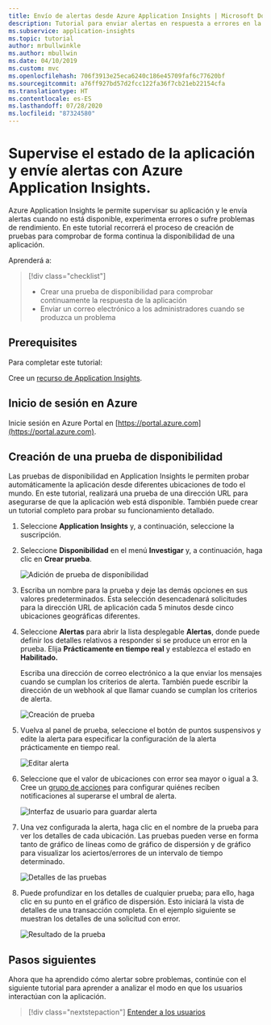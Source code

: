 ```yaml
---
title: Envío de alertas desde Azure Application Insights | Microsoft Docs
description: Tutorial para enviar alertas en respuesta a errores en la aplicación con Azure Application Insights.
ms.subservice: application-insights
ms.topic: tutorial
author: mrbullwinkle
ms.author: mbullwin
ms.date: 04/10/2019
ms.custom: mvc
ms.openlocfilehash: 706f3913e25eca6240c186e45709faf6c77620bf
ms.sourcegitcommit: a76ff927bd57d2fcc122fa36f7cb21eb22154cfa
ms.translationtype: HT
ms.contentlocale: es-ES
ms.lasthandoff: 07/28/2020
ms.locfileid: "87324580"
---
```

# <a name="monitor-and-alert-on-application-health-with-azure-application-insights"></a>Supervise el estado de la aplicación y envíe alertas con Azure Application Insights.

Azure Application Insights le permite supervisar su aplicación y le envía alertas cuando no está disponible, experimenta errores o sufre problemas de rendimiento.  En este tutorial recorrerá el proceso de creación de pruebas para comprobar de forma continua la disponibilidad de una aplicación.

Aprenderá a:

> [!div class="checklist"]
> * Crear una prueba de disponibilidad para comprobar continuamente la respuesta de la aplicación
> * Enviar un correo electrónico a los administradores cuando se produzca un problema

## <a name="prerequisites"></a>Prerequisites

Para completar este tutorial:

Cree un [recurso de Application Insights](./dotnetcore-quick-start.md#enable-application-insights).

## <a name="sign-in-to-azure"></a>Inicio de sesión en Azure

Inicie sesión en Azure Portal en [https://portal.azure.com](https://portal.azure.com).

## <a name="create-availability-test"></a>Creación de una prueba de disponibilidad

Las pruebas de disponibilidad en Application Insights le permiten probar automáticamente la aplicación desde diferentes ubicaciones de todo el mundo.   En este tutorial, realizará una prueba de una dirección URL para asegurarse de que la aplicación web está disponible.  También puede crear un tutorial completo para probar su funcionamiento detallado. 

1. Seleccione **Application Insights** y, a continuación, seleccione la suscripción.  

2. Seleccione **Disponibilidad** en el menú **Investigar** y, a continuación, haga clic en **Crear prueba**.

    ![Adición de prueba de disponibilidad](media/tutorial-alert/add-test-001.png)

3. Escriba un nombre para la prueba y deje las demás opciones en sus valores predeterminados.  Esta selección desencadenará solicitudes para la dirección URL de aplicación cada 5 minutos desde cinco ubicaciones geográficas diferentes.

4. Seleccione **Alertas** para abrir la lista desplegable **Alertas**, donde puede definir los detalles relativos a responder si se produce un error en la prueba. Elija **Prácticamente en tiempo real** y establezca el estado en **Habilitado.**

    Escriba una dirección de correo electrónico a la que enviar los mensajes cuando se cumplan los criterios de alerta.  También puede escribir la dirección de un webhook al que llamar cuando se cumplan los criterios de alerta.

    ![Creación de prueba](media/tutorial-alert/create-test-001.png)

5. Vuelva al panel de prueba, seleccione el botón de puntos suspensivos y edite la alerta para especificar la configuración de la alerta prácticamente en tiempo real.

    ![Editar alerta](media/tutorial-alert/edit-alert-001.png)

6. Seleccione que el valor de ubicaciones con error sea mayor o igual a 3. Cree un [grupo de acciones](../platform/action-groups.md) para configurar quiénes reciben notificaciones al superarse el umbral de alerta.

    ![Interfaz de usuario para guardar alerta](media/tutorial-alert/save-alert-001.png)

7. Una vez configurada la alerta, haga clic en el nombre de la prueba para ver los detalles de cada ubicación. Las pruebas pueden verse en forma tanto de gráfico de líneas como de gráfico de dispersión y de gráfico para visualizar los aciertos/errores de un intervalo de tiempo determinado.

    ![Detalles de las pruebas](media/tutorial-alert/test-details-001.png)

8. Puede profundizar en los detalles de cualquier prueba; para ello, haga clic en su punto en el gráfico de dispersión. Esto iniciará la vista de detalles de una transacción completa. En el ejemplo siguiente se muestran los detalles de una solicitud con error.

    ![Resultado de la prueba](media/tutorial-alert/test-result-001.png)
  
## <a name="next-steps"></a>Pasos siguientes

Ahora que ha aprendido cómo alertar sobre problemas, continúe con el siguiente tutorial para aprender a analizar el modo en que los usuarios interactúan con la aplicación.

> [!div class="nextstepaction"]
> [Entender a los usuarios](./tutorial-users.md)

